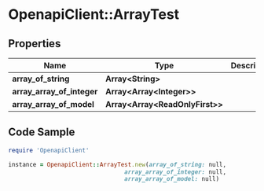 # OpenapiClient::ArrayTest

## Properties

Name | Type | Description | Notes
------------ | ------------- | ------------- | -------------
**array_of_string** | **Array&lt;String&gt;** |  | [optional] 
**array_array_of_integer** | **Array&lt;Array&lt;Integer&gt;&gt;** |  | [optional] 
**array_array_of_model** | **Array&lt;Array&lt;ReadOnlyFirst&gt;&gt;** |  | [optional] 

## Code Sample

```ruby
require 'OpenapiClient'

instance = OpenapiClient::ArrayTest.new(array_of_string: null,
                                 array_array_of_integer: null,
                                 array_array_of_model: null)
```


